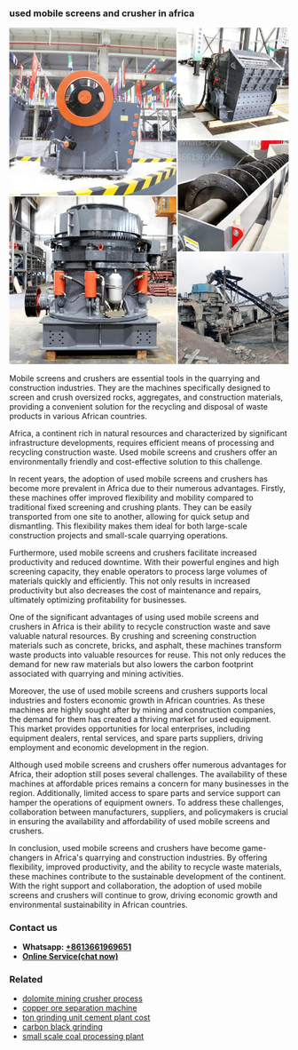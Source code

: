 <h3>used mobile screens and crusher in africa</h3><img src='1708497150.jpg' alt=''><p>Mobile screens and crushers are essential tools in the quarrying and construction industries. They are the machines specifically designed to screen and crush oversized rocks, aggregates, and construction materials, providing a convenient solution for the recycling and disposal of waste products in various African countries.</p><p>Africa, a continent rich in natural resources and characterized by significant infrastructure developments, requires efficient means of processing and recycling construction waste. Used mobile screens and crushers offer an environmentally friendly and cost-effective solution to this challenge.</p><p>In recent years, the adoption of used mobile screens and crushers has become more prevalent in Africa due to their numerous advantages. Firstly, these machines offer improved flexibility and mobility compared to traditional fixed screening and crushing plants. They can be easily transported from one site to another, allowing for quick setup and dismantling. This flexibility makes them ideal for both large-scale construction projects and small-scale quarrying operations.</p><p>Furthermore, used mobile screens and crushers facilitate increased productivity and reduced downtime. With their powerful engines and high screening capacity, they enable operators to process large volumes of materials quickly and efficiently. This not only results in increased productivity but also decreases the cost of maintenance and repairs, ultimately optimizing profitability for businesses.</p><p>One of the significant advantages of using used mobile screens and crushers in Africa is their ability to recycle construction waste and save valuable natural resources. By crushing and screening construction materials such as concrete, bricks, and asphalt, these machines transform waste products into valuable resources for reuse. This not only reduces the demand for new raw materials but also lowers the carbon footprint associated with quarrying and mining activities.</p><p>Moreover, the use of used mobile screens and crushers supports local industries and fosters economic growth in African countries. As these machines are highly sought after by mining and construction companies, the demand for them has created a thriving market for used equipment. This market provides opportunities for local enterprises, including equipment dealers, rental services, and spare parts suppliers, driving employment and economic development in the region.</p><p>Although used mobile screens and crushers offer numerous advantages for Africa, their adoption still poses several challenges. The availability of these machines at affordable prices remains a concern for many businesses in the region. Additionally, limited access to spare parts and service support can hamper the operations of equipment owners. To address these challenges, collaboration between manufacturers, suppliers, and policymakers is crucial in ensuring the availability and affordability of used mobile screens and crushers.</p><p>In conclusion, used mobile screens and crushers have become game-changers in Africa's quarrying and construction industries. By offering flexibility, improved productivity, and the ability to recycle waste materials, these machines contribute to the sustainable development of the continent. With the right support and collaboration, the adoption of used mobile screens and crushers will continue to grow, driving economic growth and environmental sustainability in African countries.</p><h3>Contact us</h3><ul><li><strong>Whatsapp:&nbsp;<a href="https://wa.me/8613661969651">+8613661969651</a></strong></li><li><a href="https://swt.shibang-china.com/?git&amp;zhl&amp;used mobile screens and crusher in africa"><strong>Online Service(chat now)</strong></a></li></ul><h3>Related</h3><ul><li><a href='dolomite mining crusher process.md'>dolomite mining crusher process</a></li><li><a href='copper ore separation machine.md'>copper ore separation machine</a></li><li><a href='ton grinding unit cement plant cost.md'>ton grinding unit cement plant cost</a></li><li><a href='carbon black grinding.md'>carbon black grinding</a></li><li><a href='small scale coal processing plant.md'>small scale coal processing plant</a></li></ul>